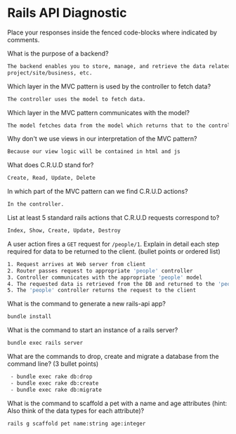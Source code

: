 # Rails API Diagnostic

Place your responses inside the fenced code-blocks where indicated by comments.

What is the purpose of a backend?

```bash
The backend enables you to store, manage, and retrieve the data related to your
project/site/business, etc.
```

Which layer in the MVC pattern is used by the controller to fetch data?

```bash
The controller uses the model to fetch data.
```

Which layer in the MVC pattern communicates with the model?

```bash
The model fetches data from the model which returns that to the controller.
```

Why don't we use views in our interpretation of the MVC pattern?

```bash
Because our view logic will be contained in html and js
```

What does C.R.U.D stand for?

```bash
Create, Read, Update, Delete
```

In which part of the MVC pattern can we find C.R.U.D actions?

```bash
In the controller.
```

List at least 5 standard rails actions that C.R.U.D requests correspond to?

```bash
Index, Show, Create, Update, Destroy
```

A user action fires a `GET` request for `/people/1`. Explain in detail each step
required for data to be returned to the client. (bullet points or ordered list)

```bash
1. Request arrives at Web server from client
2. Router passes request to appropriate 'people' controller
3. Controller communicates with the appropriate 'people' model
4. The requested data is retrieved from the DB and returned to the 'people'controller
5. The 'people' controller returns the request to the client
```

What is the command to generate a new rails-api app?

```bash
bundle install
```

What is the command to start an instance of a rails server?

```bash
bundle exec rails server
```

What are the commands to drop, create and migrate a database from the command
line? (3 bullet points)

```bash
 - bundle exec rake db:drop
 - bundle exec rake db:create
 - bundle exec rake db:migrate
```

What is the command to scaffold a pet with a name and age attributes (hint:
Also think of the data types for each attribute)?

```bash
rails g scaffold pet name:string age:integer

```
